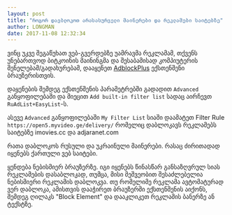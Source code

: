 ```yaml
---
layout: post
title: "როგორ დავბლოკოთ არასასურველი მაინერები და რეკლამები საიტებზე"
author: LONGMAN
date: 2017-11-08 12:32:34
---
```

ვინც უკვე შეგაწუხათ ვებ-გვერდებზე უამრავმა რეკლამამ, თქვენს უნებართვოდ ბიტკოინის მაინინგმა და 
შესაბამისად კომპიუტერის შენელებამ/გადახურებამ, დააყენეთ [AdblockPlus](https://adblockplus.org/en/download) ექსთენშენი 
ბრაუზერისთვის.

დაყენების შემდეგ ექსთენშენის პარამეტრებში გადადით `Advanced` განყოფილებაში და მიეცით `Add built-in filter list` სადაც აირჩევთ `RuAdList+EasyList`-ს.

ასევე `Advanced` განყოფილებაში `My Filter List` სიაში დაამატეთ Filter Rule `https://open5.myvideo.ge/delivery/` რომელიც დაბლოკავს რეკლამებს საიტებზე imovies.cc და adjaranet.com

რათა დაბლოკოს რუსული და უკრაინული მაინერები. რასაც ძირითადად იყენებს ქართული ვებ საიტები.

ყენდება ნებისმიერ ბრაუზერზე. იგი იყენებს წინასწარ განსაზღვრულ სიას რეკლამების დასაბლოკად, თუმცა, მისი მეშვეობით შესაძლებელია ნებისმიერი რეკლამის დაბლოკვა.
თუ რომელიმე რეკლამა ავტომატურად ვერ დაბლოკა, ამისთვის დააჭირეთ ბრაუზერში ექსთენშენის აიქონს, შემდეგ ღილაკს "Block Element" და დააკლიკეთ რეკლამის ბანერზე ან ტექსტზე.

